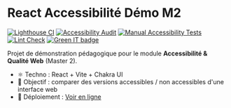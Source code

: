 # React Accessibilité Démo M2

[![Lighthouse CI](https://github.com/mariegautron/react-accessibilite-demo-m2/actions/workflows/lighthouse-ci.yml/badge.svg)](https://github.com/mariegautron/react-accessibilite-demo-m2/actions/workflows/lighthouse-ci.yml)
[![Accessibility Audit](https://github.com/mariegautron/react-accessibilite-demo-m2/actions/workflows/accessibility-audit.yml/badge.svg)](https://github.com/mariegautron/react-accessibilite-demo-m2/actions/workflows/accessibility-audit.yml)
[![Manual Accessibility Tests](https://github.com/mariegautron/react-accessibilite-demo-m2/actions/workflows/accessibility-manual-tests.yml/badge.svg)](https://github.com/mariegautron/react-accessibilite-demo-m2/actions/workflows/accessibility-manual-tests.yml)
[![Lint Check](https://github.com/mariegautron/react-accessibilite-demo-m2/actions/workflows/lint.yml/badge.svg)](https://github.com/mariegautron/react-accessibilite-demo-m2/actions/workflows/lint.yml)
[![Green IT badge](https://api.websitecarbon.com/badge?url=https://react-accessibilite-demo-m2.vercel.app)](https://www.websitecarbon.com/website/react-accessibilite-demo-m2-vercel-app/)

Projet de démonstration pédagogique pour le module **Accessibilité & Qualité Web** (Master 2).

- ⚛️ Techno : React + Vite + Chakra UI
- 🎯 Objectif : comparer des versions accessibles / non accessibles d'une interface web
- 🚀 Déploiement : [Voir en ligne](https://react-accessibilite-demo-m2.vercel.app)
